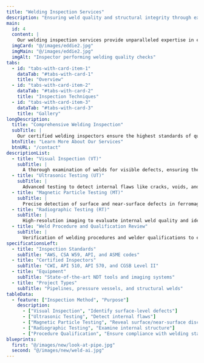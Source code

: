 ```yaml
---
title: "Welding Inspection Services"
description: "Ensuring weld quality and structural integrity through expert inspection"
main:
  id: 4
  content: |
    Our welding inspection services provide unparalleled expertise in ensuring weld quality and compliance with industry standards. With certified inspectors and advanced techniques, we deliver accurate assessments to maintain the integrity and safety of your structures.
  imgCard: "@/images/eddie2.jpg"
  imgMain: "@/images/eddie2.jpg"
  imgAlt: "Inspector performing welding quality checks"
tabs:
  - id: "tabs-with-card-item-1"
    dataTab: "#tabs-with-card-1"
    title: "Overview"
  - id: "tabs-with-card-item-2"
    dataTab: "#tabs-with-card-2"
    title: "Inspection Techniques"
  - id: "tabs-with-card-item-3"
    dataTab: "#tabs-with-card-3"
    title: "Gallery"
longDescription:
  title: "Comprehensive Welding Inspection"
  subTitle: |
    Our certified welding inspectors ensure the highest standards of quality and safety. From visual inspections to advanced non-destructive testing methods, we provide a full suite of services to identify and rectify welding defects. Our approach ensures compliance with industry codes and extends the lifespan of your structures.
  btnTitle: "Learn More About Our Services"
  btnURL: "/contact"
descriptionList:
  - title: "Visual Inspection (VT)"
    subTitle: |
      A thorough examination of welds for visible defects, ensuring they meet industry codes and project specifications.
  - title: "Ultrasonic Testing (UT)"
    subTitle: |
      Advanced testing to detect internal flaws like cracks, voids, and inclusions without compromising the weld's integrity.
  - title: "Magnetic Particle Testing (MT)"
    subTitle: |
      Precise detection of surface and near-surface defects in ferromagnetic materials.
  - title: "Radiographic Testing (RT)"
    subTitle: |
      High-resolution imaging to evaluate internal weld quality and identify potential weaknesses.
  - title: "Weld Procedure and Qualification Review"
    subTitle: |
      Verification of welding procedures and welder qualifications to ensure compliance with applicable standards.
specificationsLeft:
  - title: "Inspection Standards"
    subTitle: "AWS, CSA W59, API, and ASME codes"
  - title: "Certified Inspectors"
    subTitle: "CWI, API 510, API 570, and CGSB Level II"
  - title: "Equipment"
    subTitle: "State-of-the-art NDT tools and imaging systems"
  - title: "Project Types"
    subTitle: "Pipelines, pressure vessels, and structural welds"
tableData:
  - feature: ["Inspection Method", "Purpose"]
    description:
      - ["Visual Inspection", "Identify surface-level defects"]
      - ["Ultrasonic Testing", "Detect internal flaws"]
      - ["Magnetic Particle Testing", "Reveal surface/near-surface discontinuities"]
      - ["Radiographic Testing", "Examine internal structure"]
      - ["Procedure Qualification", "Ensure compliance with welding standards"]
blueprints:
  first: "@/images/new/look-at-pipe.jpg"
  second: "@/images/new/weld-ai.jpg"
---
```


